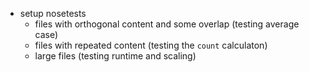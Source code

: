 - setup nosetests
  - files with orthogonal content and some overlap (testing average case)
  - files with repeated content (testing the `count` calculaton)
  - large files (testing runtime and scaling)
